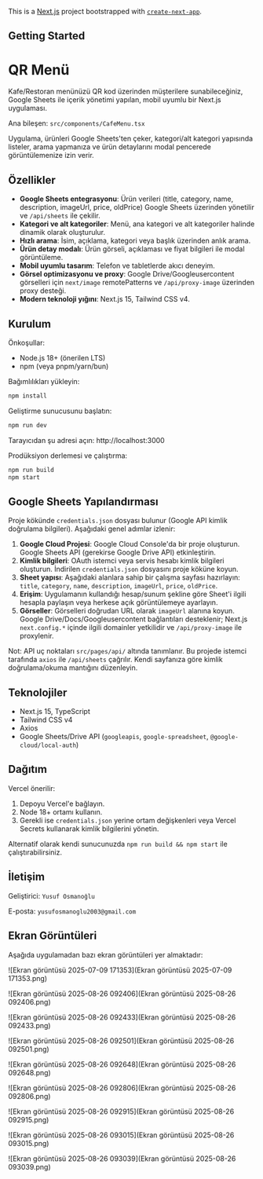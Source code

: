 This is a [Next.js](https://nextjs.org) project bootstrapped with [`create-next-app`](https://nextjs.org/docs/pages/api-reference/create-next-app).

## Getting Started

# QR Menü

Kafe/Restoran menünüzü QR kod üzerinden müşterilere sunabileceğiniz, Google Sheets ile içerik yönetimi yapılan, mobil uyumlu bir Next.js uygulaması.

Ana bileşen: `src/components/CafeMenu.tsx`

Uygulama, ürünleri Google Sheets'ten çeker, kategori/alt kategori yapısında listeler, arama yapmanıza ve ürün detaylarını modal pencerede görüntülemenize izin verir.

## Özellikler

- __Google Sheets entegrasyonu__: Ürün verileri (title, category, name, description, imageUrl, price, oldPrice) Google Sheets üzerinden yönetilir ve `/api/sheets` ile çekilir.
- __Kategori ve alt kategoriler__: Menü, ana kategori ve alt kategoriler halinde dinamik olarak oluşturulur.
- __Hızlı arama__: İsim, açıklama, kategori veya başlık üzerinden anlık arama.
- __Ürün detay modalı__: Ürün görseli, açıklaması ve fiyat bilgileri ile modal görüntüleme.
- __Mobil uyumlu tasarım__: Telefon ve tabletlerde akıcı deneyim.
- __Görsel optimizasyonu ve proxy__: Google Drive/Googleusercontent görselleri için `next/image` remotePatterns ve `/api/proxy-image` üzerinden proxy desteği.
- __Modern teknoloji yığını__: Next.js 15, Tailwind CSS v4.

## Kurulum

Önkoşullar:

- Node.js 18+ (önerilen LTS)
- npm (veya pnpm/yarn/bun)

Bağımlılıkları yükleyin:

```bash
npm install
```

Geliştirme sunucusunu başlatın:

```bash
npm run dev
```

Tarayıcıdan şu adresi açın: http://localhost:3000

Prodüksiyon derlemesi ve çalıştırma:

```bash
npm run build
npm start
```

## Google Sheets Yapılandırması

Proje kökünde `credentials.json` dosyası bulunur (Google API kimlik doğrulama bilgileri). Aşağıdaki genel adımlar izlenir:

1. __Google Cloud Projesi__: Google Cloud Console'da bir proje oluşturun. Google Sheets API (gerekirse Google Drive API) etkinleştirin.
2. __Kimlik bilgileri__: OAuth istemci veya servis hesabı kimlik bilgileri oluşturun. İndirilen `credentials.json` dosyasını proje köküne koyun.
3. __Sheet yapısı__: Aşağıdaki alanlara sahip bir çalışma sayfası hazırlayın: `title`, `category`, `name`, `description`, `imageUrl`, `price`, `oldPrice`.
4. __Erişim__: Uygulamanın kullandığı hesap/sunum şekline göre Sheet'i ilgili hesapla paylaşın veya herkese açık görüntülemeye ayarlayın.
5. __Görseller__: Görselleri doğrudan URL olarak `imageUrl` alanına koyun. Google Drive/Docs/Googleusercontent bağlantıları desteklenir; Next.js `next.config.*` içinde ilgili domainler yetkilidir ve `/api/proxy-image` ile proxylenir.

Not: API uç noktaları `src/pages/api/` altında tanımlanır. Bu projede istemci tarafında `axios` ile `/api/sheets` çağrılır. Kendi sayfanıza göre kimlik doğrulama/okuma mantığını düzenleyin.

## Teknolojiler

- Next.js 15, TypeScript
- Tailwind CSS v4
- Axios
- Google Sheets/Drive API (`googleapis`, `google-spreadsheet`, `@google-cloud/local-auth`)

## Dağıtım

Vercel önerilir:

1. Depoyu Vercel'e bağlayın.
2. Node 18+ ortamı kullanın.
3. Gerekli ise `credentials.json` yerine ortam değişkenleri veya Vercel Secrets kullanarak kimlik bilgilerini yönetin.

Alternatif olarak kendi sunucunuzda `npm run build && npm start` ile çalıştırabilirsiniz.

## İletişim

Geliştirici: `Yusuf Osmanoğlu`

E-posta: `yusufosmanoglu2003@gmail.com`

## Ekran Görüntüleri
  
Aşağıda uygulamadan bazı ekran görüntüleri yer almaktadır:
  
![Ekran görüntüsü 2025-07-09 171353](Ekran görüntüsü 2025-07-09 171353.png)
  
![Ekran görüntüsü 2025-08-26 092406](Ekran görüntüsü 2025-08-26 092406.png)
  
![Ekran görüntüsü 2025-08-26 092433](Ekran görüntüsü 2025-08-26 092433.png)
  
![Ekran görüntüsü 2025-08-26 092501](Ekran görüntüsü 2025-08-26 092501.png)
  
![Ekran görüntüsü 2025-08-26 092648](Ekran görüntüsü 2025-08-26 092648.png)
  
![Ekran görüntüsü 2025-08-26 092806](Ekran görüntüsü 2025-08-26 092806.png)
  
![Ekran görüntüsü 2025-08-26 092915](Ekran görüntüsü 2025-08-26 092915.png)
  
![Ekran görüntüsü 2025-08-26 093015](Ekran görüntüsü 2025-08-26 093015.png)
  
![Ekran görüntüsü 2025-08-26 093039](Ekran görüntüsü 2025-08-26 093039.png)
